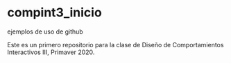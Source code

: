 # compint3_inicio
ejemplos de uso de github

Este es un primero repositorio para la clase de Diseño de Comportamientos Interactivos III, Primaver 2020.
